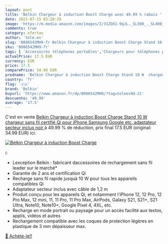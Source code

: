 ```yaml
---
layout: post
title: 'Belkin Chargeur à induction Boost Charge avec 49.99 % rabais '
date: 2021-07-15 03:20:29
image: 'https://m.media-amazon.com/images/I/31ZOX1-9qJL._SL500_._SL400_.jpg'
comments: true
category: ofertas
author: 'tole.es'
slug: 'B086542MH9-fr Belkin Chargeur à induction Boost Charge Stand 10 W...'
sku: 'B086542MH9-fr'
tags: [ 'Accessoires téléphones portables','Chargeurs pour téléphones portables','Chargeurs à induction pour téléphones portables','High-Tech','Téléphones portables et accessoires','belkin', ]
actualPrice: 17.5 EUR
currency: EUR
price: 17.5
comparePrice: 34.99 EUR
prodname: 'Belkin Chargeur à induction Boost Charge Stand 10 W  chargeur sans fil certifié Qi pour iPhone  Samsung  Google  etc.  adaptateur secteur inclus  noir '
country: 'fr'
flag: '🇫🇷'
brand: 'Belkin'
buyurl: 'https://www.amazon.fr/dp/B086542MH9/?tag=tolees0d-21'
descuento: '49.99'
average: '17.5'
---
```


C'est en vente [Belkin Chargeur à induction Boost Charge Stand 10 W  chargeur sans fil certifié Qi pour iPhone  Samsung  Google  etc.  adaptateur secteur inclus  noir ](https://www.amazon.fr/dp/B086542MH9/?tag=tolees0d-21)  à  49.99 % de réduction, prix final  17.5 EUR (original: 34.99 EUR) ici:

[![Belkin Chargeur à induction Boost Charge](https://m.media-amazon.com/images/I/31ZOX1-9qJL._SL500_._SL400_.jpg)](https://www.amazon.fr/dp/B086542MH9/?tag=tolees0d-21)

ℹ️:

- Lexception Belkin : fabricant daccessoires de rechargement sans fil leader sur le marché*
- Garantie de 2 ans et certification Qi
- Recharge sans fil rapide jusquà 10 W pour tous les appareils compatibles Qi
- Adaptateur secteur inclus avec câble de 1,2 m
- Produit conçu pour les appareils Qi, et notamment l’iPhone 12, 12 Pro, 12 Pro Max, 12 mini, 11, 11 Pro, 11 Pro Max, AirPods, Galaxy S21, S21+, S21 Ultra, Note10, Note10+, Google Pixel 4, 4XL, etc.
- Recharge en mode portrait ou paysage pour un accès facilité aux textos, applis, vidéos et autres
- Rechargement compatible avec les coques de protection légères en plastique de 3 mm dépaisseur max.

[🛒 Achète-le!!](https://www.amazon.fr/dp/B086542MH9/?tag=tolees0d-21)
